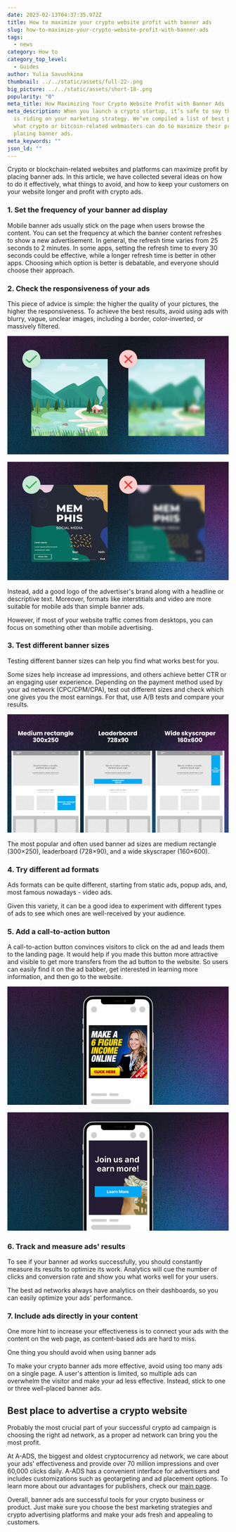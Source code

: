 ```yaml
---
date: 2023-02-13T04:37:35.972Z
title: How to maximize your crypto website profit with banner ads
slug: how-to-maximize-your-crypto-website-profit-with-banner-ads
tags:
  - news
category: How to
category_top_level:
  - Guides
author: Yulia Savushkina
thumbnail: ../../static/assets/full-22-.png
big_picture: ../../static/assets/short-18-.png
popularity: "0"
meta_title: How Maximizing Your Crypto Website Profit with Banner Ads
meta_description: When you launch a crypto startup, it’s safe to say that a lot
  is riding on your marketing strategy. We’ve compiled a list of best practices
  what crypto or bitcoin-related webmasters can do to maximize their profits by
  placing banner ads.
meta_keywords: ""
json_ld: ""
---
```

Crypto or blockchain-related websites and platforms can maximize profit by placing banner ads. In this article, we have collected several ideas on how to do it effectively, what things to avoid, and how to keep your customers on your website longer and profit with crypto ads.

### 1. Set the frequency of your banner ad display

Mobile banner ads usually stick on the page when users browse the content. You can set the frequency at which the banner content refreshes to show a new advertisement. In general, the refresh time varies from 25 seconds to 2 minutes. In some apps, setting the refresh time to every 30 seconds could be effective, while a longer refresh time is better in other apps. Choosing which option is better is debatable, and everyone should choose their approach.

### 2. Check the responsiveness of your ads

This piece of advice is simple: the higher the quality of your pictures, the higher the responsiveness. To achieve the best results, avoid using ads with blurry, vague, unclear images, including a border, color-inverted, or massively filtered. 

![](../../static/assets/1.1.png)

![](../../static/assets/1.2.png)

Instead, add a good logo of the advertiser's brand along with a headline or descriptive text. Moreover, formats like interstitials and video are more suitable for mobile ads than simple banner ads. 

However, if most of your website traffic comes from desktops, you can focus on something other than mobile advertising.

### 3. Test different banner sizes

Testing different banner sizes can help you find what works best for you. 

Some sizes help increase ad impressions, and others achieve better CTR or an engaging user experience. Depending on the payment method used by your ad network (CPC/CPM/CPA), test out different sizes and check which one gives you the most earnings. For that, use A/B tests and compare your results. 

![](../../static/assets/2.1.png)

The most popular and often used banner ad sizes are medium rectangle (300×250), leaderboard (728×90), and a wide skyscraper (160×600).

### 4. Try different ad formats

Ads formats can be quite different, starting from static ads, popup ads, and, most famous nowadays - video ads. 

Given this variety, it can be a good idea to experiment with different types of ads to see which ones are well-received by your audience.

### 5. Add a call-to-action button 

A call-to-action button convinces visitors to click on the ad and leads them to the landing page. It would help if you made this button more attractive and visible to get more transfers from the ad button to the website. So users can easily find it on the ad babber, get interested in learning more information, and then go to the website.

![](../../static/assets/3.1.png)

![](../../static/assets/3.2.png)

### 6. Track and measure ads' results

To see if your banner ad works successfully, you should constantly measure its results to optimize its work. Analytics will cue the number of clicks and conversion rate and show you what works well for your users.  

The best ad networks always have analytics on their dashboards, so you can easily optimize your ads' performance.  

### 7. Include ads directly in your content

One more hint to increase your effectiveness is to connect your ads with the content on the web page, as content-based ads are hard to miss. 

One thing you should avoid when using banner ads

To make your crypto banner ads more effective, avoid using too many ads on a single page. A user's attention is limited, so multiple ads can overwhelm the visitor and make your ad less effective. Instead, stick to one or three well-placed banner ads. 

## Best place to advertise a crypto website

Probably the most crucial part of your successful crypto ad campaign is choosing the right ad network, as a proper ad network can bring you the most profit.

At A-ADS, the biggest and oldest cryptocurrency ad network, we care about your ads' effectiveness and provide over 70 million impressions and over 60,000 clicks daily. A-ADS has a convenient interface for advertisers and includes customizations such as geotargeting and ad placement options. To learn more about our advantages for publishers, check our [main page](https://a-ads.com/). 

Overall, banner ads are successful tools for your crypto business or product. Just make sure you choose the best marketing strategies and crypto advertising platforms and make your ads fresh and appealing to customers.